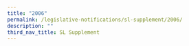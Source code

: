 ```yaml
---
title: "2006"
permalink: /legislative-notifications/sl-supplement/2006/
description: ""
third_nav_title: SL Supplement
---
```

